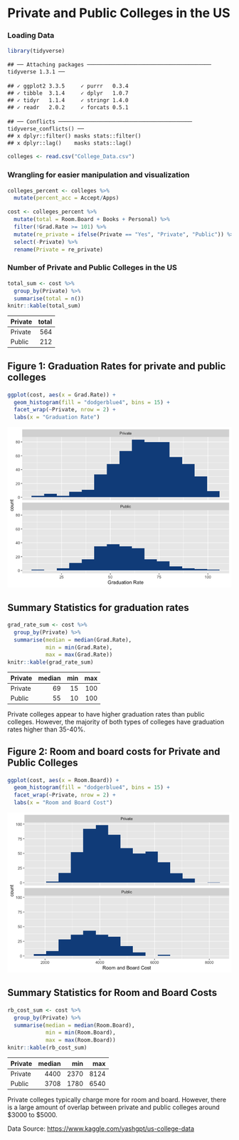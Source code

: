 Private and Public Colleges in the US
================

### Loading Data

``` r
library(tidyverse)
```

    ## ── Attaching packages ─────────────────────────────────────── tidyverse 1.3.1 ──

    ## ✓ ggplot2 3.3.5     ✓ purrr   0.3.4
    ## ✓ tibble  3.1.4     ✓ dplyr   1.0.7
    ## ✓ tidyr   1.1.4     ✓ stringr 1.4.0
    ## ✓ readr   2.0.2     ✓ forcats 0.5.1

    ## ── Conflicts ────────────────────────────────────────── tidyverse_conflicts() ──
    ## x dplyr::filter() masks stats::filter()
    ## x dplyr::lag()    masks stats::lag()

``` r
colleges <- read.csv("College_Data.csv")
```

### Wrangling for easier manipulation and visualization

``` r
colleges_percent <- colleges %>%
  mutate(percent_acc = Accept/Apps)
```

``` r
cost <- colleges_percent %>%
  mutate(total = Room.Board + Books + Personal) %>%
  filter(!Grad.Rate >= 101) %>%
  mutate(re_private = ifelse(Private == "Yes", "Private", "Public")) %>%
  select(-Private) %>%
  rename(Private = re_private)
```

### Number of Private and Public Colleges in the US

``` r
total_sum <- cost %>%
  group_by(Private) %>%
  summarise(total = n())
knitr::kable(total_sum)
```

| Private |  total|
|:--------|------:|
| Private |    564|
| Public  |    212|

Figure 1: Graduation Rates for private and public colleges
----------------------------------------------------------

``` r
ggplot(cost, aes(x = Grad.Rate)) +
  geom_histogram(fill = "dodgerblue4", bins = 15) +
  facet_wrap(~Private, nrow = 2) +
  labs(x = "Graduation Rate")
```

![](README_files/figure-markdown_github/unnamed-chunk-5-1.png)

Summary Statistics for graduation rates
---------------------------------------

``` r
grad_rate_sum <- cost %>%
  group_by(Private) %>%
  summarise(median = median(Grad.Rate),
            min = min(Grad.Rate),
            max = max(Grad.Rate))
knitr::kable(grad_rate_sum)
```

| Private |  median|  min|  max|
|:--------|-------:|----:|----:|
| Private |      69|   15|  100|
| Public  |      55|   10|  100|

Private colleges appear to have higher graduation rates than public colleges. However, the majority of both types of colleges have graduation rates higher than 35-40%.

Figure 2: Room and board costs for Private and Public Colleges
--------------------------------------------------------------

``` r
ggplot(cost, aes(x = Room.Board)) +
  geom_histogram(fill = "dodgerblue4", bins = 15) +
  facet_wrap(~Private, nrow = 2) +
  labs(x = "Room and Board Cost")
```

![](README_files/figure-markdown_github/unnamed-chunk-7-1.png)

Summary Statistics for Room and Board Costs
-------------------------------------------

``` r
rb_cost_sum <- cost %>%
  group_by(Private) %>%
  summarise(median = median(Room.Board),
            min = min(Room.Board),
            max = max(Room.Board))
knitr::kable(rb_cost_sum)
```

| Private |  median|   min|   max|
|:--------|-------:|-----:|-----:|
| Private |    4400|  2370|  8124|
| Public  |    3708|  1780|  6540|

Private colleges typically charge more for room and board. However, there is a large amount of overlap between private and public colleges around $3000 to $5000.

Data Source: <https://www.kaggle.com/yashgpt/us-college-data>
